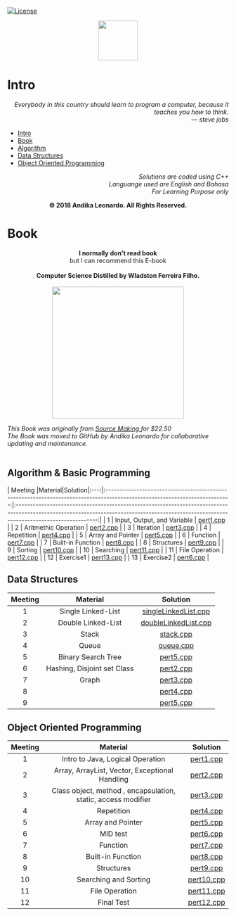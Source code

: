 [![License](https://poser.pugx.org/laravel/framework/license.svg)](https://packagist.org/packages/laravel/framework)

<p align="center">
    <a href="https://www.course-net.com">
        <img height=90 src="https://cdn-images-1.medium.com/max/1600/1*Svef7D3qIbPZ0j4YXOjWuw.png">
    </a>
</p>

# Intro
<p align="right">
    <i>
        Everybody in this country should learn to program a computer, because it teaches you how to think.<br>
        — steve jobs<br>
    </i>
</p>

* [Intro](#Intro)
* [Book](#Book)
* [Algorithm](#Algorithm)
* [Data Structures](#DataStructures)
* [Object Oriented Programming](#ObjectOrientedProgramming)

<p align="right">
    <i>
        Solutions are coded using C++<br>
        Languange used are English and Bahasa<br>
        For Learning Purpose only<br>
    </i>
</p>


<p align="center">
    <b>
       © 2018 Andika Leonardo. All Rights Reserved.
    </b>
</p>


# Book
<p align="center">
    <b>I normally don't read book</b><br>
    but I can recommend this E-book<br>
        <br>
    <b>Computer Science Distilled by Wladston Ferreira Filho.</b>
        <br>
    <br>
    <a href="https://drive.google.com/open?id=1lqpkykIgoiI57u9gLidcgP9rcqRRNONQ" target="_blank"">
        <img height=300 src="https://images-na.ssl-images-amazon.com/images/I/51TC80IuOSL._SX322_BO1,204,203,200_.jpg">
    </a>
</p>
<i>    
  This Book was originally from 
    <a href="https://sourcemaking.com/store">
            Source Making
        </a>
  for $22.50 <br>
    The Book was moved to GitHub by Andika Leonardo for collaborative updating and maintenance.<br><br>
</i>
    
    
## Algorithm & Basic Programming
|           Meeting                        |Material|Solution|:---:|:--------------------------------------------------------------------------------------------------------------------------:|:-----------------------------------------------------------------------------------------------------------------------------------------------------------------------------------------:|
|  1  | Input, Output, and Variable                                        | [pert1.cpp](https://github.com/andikaleonardo/Course-Net/blob/master/Algorithm/Pert1.cpp)                | 
|  2  | Aritmethic Operation                                               | [pert2.cpp](https://github.com/andikaleonardo/Course-Net/blob/master/Algorithm/pert2.cpp)                | 
|  3  | Iteration                                                          | [pert3.cpp](https://github.com/andikaleonardo/Course-Net/blob/master/Algorithm/pert3.cpp)                | 
|  4  | Repetition                                                         | [pert4.cpp](https://github.com/andikaleonardo/Course-Net/blob/master/Algorithm/pert4.cpp)                | 
|  5  | Array and Pointer                                                  | [pert5.cpp](https://github.com/andikaleonardo/Course-Net/blob/master/Algorithm/pert5.cpp)                | 
|  6  | Function                                                           | [pert7.cpp](https://github.com/andikaleonardo/Course-Net/blob/master/Algorithm/pert7.cpp)                | 
|  7  | Built-in Function                                                    | [pert8.cpp](https://github.com/andikaleonardo/Course-Net/blob/master/Algorithm/pert8.cpp)                | 
|  8  | Structures                                                           | [pert9.cpp](https://github.com/andikaleonardo/Course-Net/blob/master/Algorithm/pert9.cpp)                | 
|  9 | Sorting                                                               | [pert10.cpp](https://github.com/andikaleonardo/Course-Net/blob/master/Algorithm/Sorting-Basic.cpp)        | 
|  10 | Searching                                                            | [pert11.cpp](https://github.com/andikaleonardo/Course-Net/blob/master/Algorithm/pert10.cpp)               | 
|  11 | File Operation                                                       | [pert12.cpp](https://github.com/andikaleonardo/Course-Net/blob/master/Algorithm/pert11.cpp)               | 
|  12 | Exercise1                                                            | [pert13.cpp](https://github.com/andikaleonardo/Course-Net/blob/master/Algorithm/pert12.cpp)               | 
|  13 | Exercise2                                                           | [pert6.cpp](https://github.com/andikaleonardo/Course-Net/blob/master/Algorithm/pert6.cpp)                | 

## Data Structures
| Meeting |                                                          Material                                                         |                                                                                          Solution                                                                                         |
|:---:|:--------------------------------------------------------------------------------------------------------------------------:|:-----------------------------------------------------------------------------------------------------------------------------------------------------------------------------------------:|
|  1  | Single Linked-List                          | [singleLinkedList.cpp](https://github.com/andikaleonardo/Course-Net/blob/master/DataStructures/singleLinkedlist.cpp)                | 
|  2  | Double Linked-List                          | [doubleLinkedList.cpp](https://github.com/andikaleonardo/Course-Net/blob/master/DataStructures/DoubleLinkedList.cpp)                | 
|  3  | Stack                                       | [stack.cpp](https://github.com/andikaleonardo/Course-Net/blob/master/DataStructures/3.Stack.cpp)                | 
|  4  | Queue                                       | [queue.cpp](https://github.com/andikaleonardo/Course-Net/blob/master/DataStructures/4.queue.cpp)                | 
|  5  | Binary Search Tree                          | [pert5.cpp](https://github.com/andikaleonardo/Course-Net/blob/master/Algorithm/pert5.cpp)                | 
|  6  | Hashing, Disjoint set Class                 | [pert2.cpp](https://github.com/andikaleonardo/Course-Net/blob/master/Algorithm/pert2.cpp)                | 
|  7  | Graph                                       | [pert3.cpp](https://github.com/andikaleonardo/Course-Net/blob/master/Algorithm/pert3.cpp)                | 
|  8  |                                             | [pert4.cpp](https://github.com/andikaleonardo/Course-Net/blob/master/Algorithm/pert4.cpp)                | 
|  9  |                                             | [pert5.cpp](https://github.com/andikaleonardo/Course-Net/blob/master/Algorithm/pert5.cpp)                | 

## Object Oriented Programming
| Meeting |                                                          Material                                                         |                                                                                          Solution                                                                                         |
|:---:|:--------------------------------------------------------------------------------------------------------------------------:|:-----------------------------------------------------------------------------------------------------------------------------------------------------------------------------------------:|
|  1  | Intro to Java, Logical Operation                                   | [pert1.cpp](https://github.com/andikaleonardo/Course-Net/blob/master/Algorithm/Pert1.cpp)                | 
|  2  | Array, ArrayList, Vector, Exceptional Handling                     | [pert2.cpp](https://github.com/andikaleonardo/Course-Net/blob/master/Algorithm/pert2.cpp)                | 
|  3  | Class object,  method , encapsulation, static,  access modifier    | [pert3.cpp](https://github.com/andikaleonardo/Course-Net/blob/master/Algorithm/pert3.cpp)                | 
|  4  | Repetition                                                         | [pert4.cpp](https://github.com/andikaleonardo/Course-Net/blob/master/Algorithm/pert4.cpp)                | 
|  5  | Array and Pointer                                                  | [pert5.cpp](https://github.com/andikaleonardo/Course-Net/blob/master/Algorithm/pert5.cpp)                | 
|  6  | MID test                                                           | [pert6.cpp](https://github.com/andikaleonardo/Course-Net/blob/master/Algorithm/pert6.cpp)                | 
|  7  | Function                                                           | [pert7.cpp](https://github.com/andikaleonardo/Course-Net/blob/master/Algorithm/pert7.cpp)                | 
|  8  | Built-in Function                                                  | [pert8.cpp](https://github.com/andikaleonardo/Course-Net/blob/master/Algorithm/pert8.cpp)                | 
|  9  | Structures                                                         | [pert9.cpp](https://github.com/andikaleonardo/Course-Net/blob/master/Algorithm/pert9.cpp)                | 
|  10 | Searching and Sorting                                              | [pert10.cpp](https://github.com/andikaleonardo/Course-Net/blob/master/Algorithm/pert10.cpp)               | 
|  11 | File Operation                                                     | [pert11.cpp](https://github.com/andikaleonardo/Course-Net/blob/master/Algorithm/pert11.cpp)               | 
|  12 | Final Test                                                         | [pert12.cpp](https://github.com/andikaleonardo/Course-Net/blob/master/Algorithm/pert12.cpp)               | 

